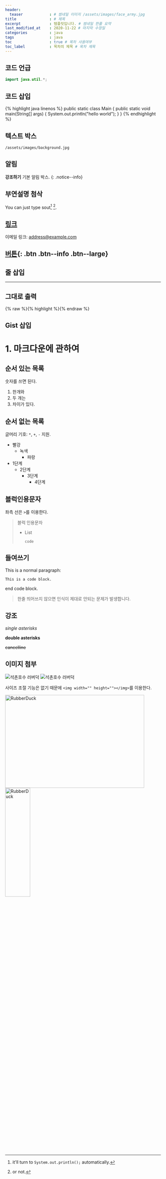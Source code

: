 ```yaml
---
header:
  teaser            : # 썸네일 이미지 /assets/images/face_army.jpg
title               : # 제목
excerpt             : 템플릿입니다. # 썸네일 한줄 요약
last_modified_at    : 2020-11-22 # 마지막 수정일
categories          : java
tags                : java
toc                 : true # 목차 사용여부
toc_label           : 목차의 제목 # 목차 제목
---
```



## 코드 언급
```java
import java.util.*;
```
## 코드 삽입
{% highlight java linenos %}
public static class Main {
  public static void main(String[] args) {
    System.out.println("hello world");
  }
}
{% endhighlight %}

## 텍스트 박스
`/assets/images/background.jpg`

## 알림
**강조하기** 기본 알림 박스.
{: .notice--info}

## 부연설명 첨삭
You can just type sout[^sout] [^or-not].

[^sout]: it'll turn to `System.out.println();` automatically.
[^or-not]: or not.

## [링크](https://google.com)
이메일 링크: <address@example.com>

## [버튼](https://github.com/weirdbb91){: .btn .btn--info .btn--large}

## 줄 삽입
---

## 그대로 출력
{% raw %}{% highlight %}{% endraw %}

## Gist 삽입
<script src="https://gist.github.com/mmistakes/77c68fbb07731a456805a7b473f47841.js"></script>


# 1. 마크다운에 관하여

## 순서 있는 목록
숫자를 쓰면 된다.
1. 한개와
1. 두 개는
1. 차이가 있다.

## 순서 없는 목록
글머리 기호: `*`, `+`, `-` 지원.
* 빨강
  * 녹색
    * 파랑
* 1단계
  - 2단계
    + 3단계
      + 4단계

## 블럭인용문자
좌측 선은 ```>```를 이용한다.
> 블럭 인용문자
> * List
>	```
>	code
>	```

## 들여쓰기

This is a normal paragraph:

    This is a code block.

end code block.

> 한줄 띄어쓰지 않으면 인식이 제대로 안되는 문제가 발생합니다.

## 강조

*single asterisks*

**double asterisks**

~~cancelline~~


## 이미지 첨부
![석촌호수 러버덕](http://cfile6.uf.tistory.com/image/2426E646543C9B4532C7B0)
![석촌호수 러버덕](http://cfile6.uf.tistory.com/image/2426E646543C9B4532C7B0 "RubberDuck")

사이즈 조절 기능은 없기 때문에 ```<img width="" height=""></img>```를 이용한다.

<img src="http://cfile6.uf.tistory.com/image/2426E646543C9B4532C7B0" width="450px" height="300px" title="px(픽셀) 크기 설정" alt="RubberDuck"></img><br/>
<img src="http://cfile6.uf.tistory.com/image/2426E646543C9B4532C7B0" width="40%" height="30%" title="%(비율) 크기 설정" alt="RubberDuck"></img>

